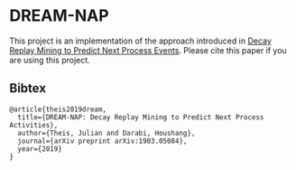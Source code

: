 # DREAM-NAP

This project is an implementation of the approach introduced in [Decay Replay Mining to Predict Next Process Events](https://arxiv.org/abs/1903.05084). Please cite this paper if you are using this project.

## Bibtex
```
@article{theis2019dream,
  title={DREAM-NAP: Decay Replay Mining to Predict Next Process Activities},
  author={Theis, Julian and Darabi, Houshang},
  journal={arXiv preprint arXiv:1903.05084},
  year={2019}
}
```
